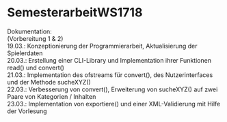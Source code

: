 # SemesterarbeitWS1718

Dokumentation: <br>
(Vorbereitung 1 & 2) <br>
19.03.: Konzeptionierung der Programmierarbeit, Aktualisierung der Spielerdaten <br>
20.03.: Erstellung einer CLI-Library und Implementation ihrer Funktionen read() und convert() <br>
21.03.: Implementation des ofstreams für convert(), des Nutzerinterfaces und der Methode sucheXYZ() <br>
22.03.: Verbesserung von convert(), Erweiterung von sucheXYZ() auf zwei Paare von Kategorien / Inhalten <br>
23.03.: Implementation von exportiere() und einer XML-Validierung mit Hilfe der Vorlesung <br>
